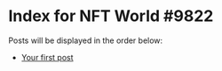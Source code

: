 # Index for NFT World #9822
Posts will be displayed in the order below:

- [Your first post](./001-first.md)

